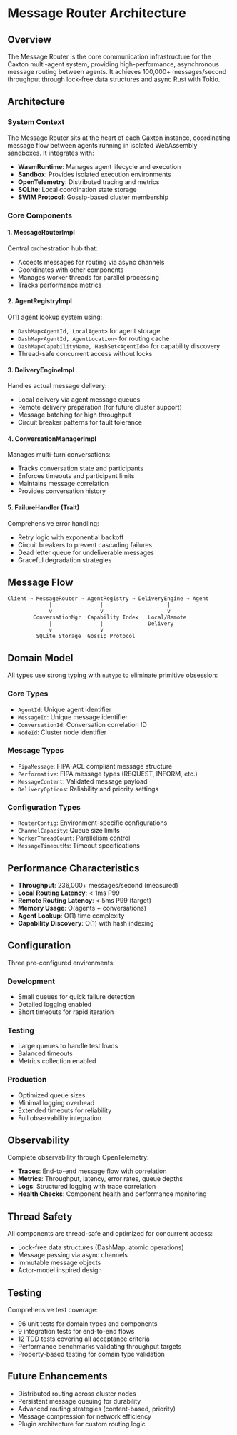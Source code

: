 # Message Router Architecture

## Overview

The Message Router is the core communication infrastructure for the Caxton
multi-agent system, providing high-performance, asynchronous message routing
between agents. It achieves 100,000+ messages/second throughput through
lock-free data structures and async Rust with Tokio.

## Architecture

### System Context

The Message Router sits at the heart of each Caxton instance, coordinating
message flow between agents running in isolated WebAssembly sandboxes. It
integrates with:

- **WasmRuntime**: Manages agent lifecycle and execution
- **Sandbox**: Provides isolated execution environments
- **OpenTelemetry**: Distributed tracing and metrics
- **SQLite**: Local coordination state storage
- **SWIM Protocol**: Gossip-based cluster membership

### Core Components

#### 1. MessageRouterImpl

Central orchestration hub that:

- Accepts messages for routing via async channels
- Coordinates with other components
- Manages worker threads for parallel processing
- Tracks performance metrics

#### 2. AgentRegistryImpl

O(1) agent lookup system using:

- `DashMap<AgentId, LocalAgent>` for agent storage
- `DashMap<AgentId, AgentLocation>` for routing cache
- `DashMap<CapabilityName, HashSet<AgentId>>` for capability discovery
- Thread-safe concurrent access without locks

#### 3. DeliveryEngineImpl

Handles actual message delivery:

- Local delivery via agent message queues
- Remote delivery preparation (for future cluster support)
- Message batching for high throughput
- Circuit breaker patterns for fault tolerance

#### 4. ConversationManagerImpl

Manages multi-turn conversations:

- Tracks conversation state and participants
- Enforces timeouts and participant limits
- Maintains message correlation
- Provides conversation history

#### 5. FailureHandler (Trait)

Comprehensive error handling:

- Retry logic with exponential backoff
- Circuit breakers to prevent cascading failures
- Dead letter queue for undeliverable messages
- Graceful degradation strategies

## Message Flow

```text
Client → MessageRouter → AgentRegistry → DeliveryEngine → Agent
             |               |                    |
             v               v                    v
        ConversationMgr  Capability Index   Local/Remote
             |               |              Delivery
             v               v
         SQLite Storage  Gossip Protocol
```

## Domain Model

All types use strong typing with `nutype` to eliminate primitive obsession:

### Core Types

- `AgentId`: Unique agent identifier
- `MessageId`: Unique message identifier
- `ConversationId`: Conversation correlation ID
- `NodeId`: Cluster node identifier

### Message Types

- `FipaMessage`: FIPA-ACL compliant message structure
- `Performative`: FIPA message types (REQUEST, INFORM, etc.)
- `MessageContent`: Validated message payload
- `DeliveryOptions`: Reliability and priority settings

### Configuration Types

- `RouterConfig`: Environment-specific configurations
- `ChannelCapacity`: Queue size limits
- `WorkerThreadCount`: Parallelism control
- `MessageTimeoutMs`: Timeout specifications

## Performance Characteristics

- **Throughput**: 236,000+ messages/second (measured)
- **Local Routing Latency**: < 1ms P99
- **Remote Routing Latency**: < 5ms P99 (target)
- **Memory Usage**: O(agents + conversations)
- **Agent Lookup**: O(1) time complexity
- **Capability Discovery**: O(1) with hash indexing

## Configuration

Three pre-configured environments:

### Development

- Small queues for quick failure detection
- Detailed logging enabled
- Short timeouts for rapid iteration

### Testing

- Large queues to handle test loads
- Balanced timeouts
- Metrics collection enabled

### Production

- Optimized queue sizes
- Minimal logging overhead
- Extended timeouts for reliability
- Full observability integration

## Observability

Complete observability through OpenTelemetry:

- **Traces**: End-to-end message flow with correlation
- **Metrics**: Throughput, latency, error rates, queue depths
- **Logs**: Structured logging with trace correlation
- **Health Checks**: Component health and performance monitoring

## Thread Safety

All components are thread-safe and optimized for concurrent access:

- Lock-free data structures (DashMap, atomic operations)
- Message passing via async channels
- Immutable message objects
- Actor-model inspired design

## Testing

Comprehensive test coverage:

- 96 unit tests for domain types and components
- 9 integration tests for end-to-end flows
- 12 TDD tests covering all acceptance criteria
- Performance benchmarks validating throughput targets
- Property-based testing for domain type validation

## Future Enhancements

- Distributed routing across cluster nodes
- Persistent message queuing for durability
- Advanced routing strategies (content-based, priority)
- Message compression for network efficiency
- Plugin architecture for custom routing logic
